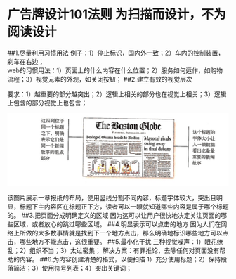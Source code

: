 ﻿# 广告牌设计101法则 为扫描而设计，不为阅读设计

##1.尽量利用习惯用法
例子：1）停止标识，国内外一致；2）车内的控制装置，刹车在右边；<br/>
web的习惯用法：1）页面上的什么内容在什么位置；2）服务如何运作，如购物流程；3）视觉元素的外观，如关闭按钮；
##2.建立有效的视觉层次

要求：1）越重要的部分越突出；2）逻辑上相关的部分也在视觉上相关；3）逻辑上包含的部分视觉上也包含；

![](IMG_11.jpg)

该图片展示一章报纸的布局，使用竖线分割不同内容，标题字体较大，突出且明显，标题下主内容区在标题正下方，读者可以一眼就知道哪些内容是属于哪个标题的。
##3.把页面分成明确定义的区域
因为这可以让用户很快地决定关注页面的哪些区域，或者放心的跳过哪些区域。
##4.明显表示可以点击的地方
因为人们在网络上所做的大多数事情就是找到下一个地方点击，那么明确地标识哪些地方可以点击，哪些地方不能点击，这很重要。
##5.最小化干扰
三种视觉噪声：1）眼花缭乱；2）组织不当；3）太过密集；
解决方案：有罪推论，去除任何对页面没有帮助的内容。
##6.为内容创建清楚的格式，以便扫描
1）充分使用标题；2）保持段落简洁；3）使用符号列表；4）突出关键词；